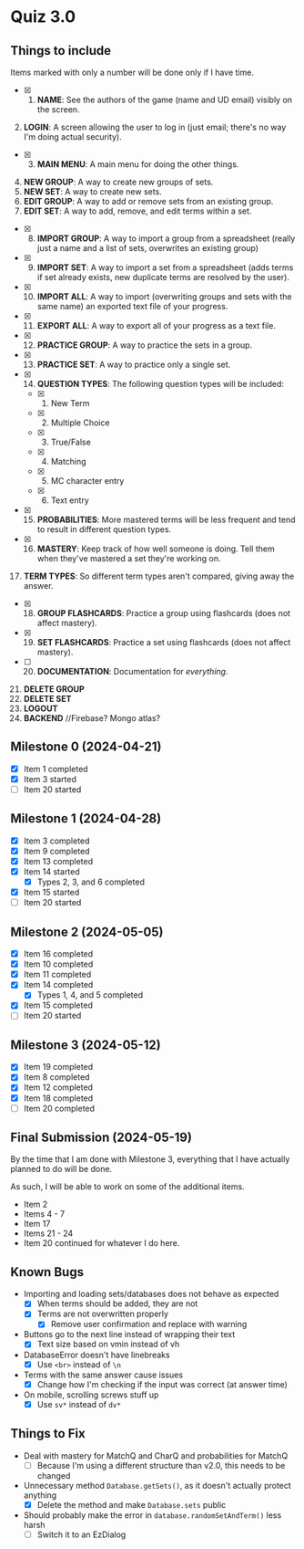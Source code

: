 # Quiz 3.0

## Things to include

Items marked with only a number will be done only if I have time.

-   [x] 1. **NAME**: See the authors of the game (name and UD email) visibly on the screen.

2. **LOGIN**: A screen allowing the user to log in (just email; there's no way I'm doing actual security).

-   [x] 3. **MAIN MENU**: A main menu for doing the other things.

4. **NEW GROUP**: A way to create new groups of sets.
5. **NEW SET**: A way to create new sets.
6. **EDIT GROUP**: A way to add or remove sets from an existing group.
7. **EDIT SET**: A way to add, remove, and edit terms within a set.

-   [x] 8. **IMPORT GROUP**: A way to import a group from a spreadsheet (really just a name and a list of sets, overwrites an existing group)
-   [x] 9. **IMPORT SET**: A way to import a set from a spreadsheet (adds terms if set already exists, new duplicate terms are resolved by the user).
-   [x] 10. **IMPORT ALL**: A way to import (overwriting groups and sets with the same name) an exported text file of your progress.
-   [x] 11. **EXPORT ALL**: A way to export all of your progress as a text file.
-   [x] 12. **PRACTICE GROUP**: A way to practice the sets in a group.
-   [x] 13. **PRACTICE SET**: A way to practice only a single set.
-   [x] 14. **QUESTION TYPES**: The following question types will be included:
    -   [x] 1. New Term
    -   [x] 2. Multiple Choice
    -   [x] 3. True/False
    -   [x] 4. Matching
    -   [x] 5. MC character entry
    -   [x] 6. Text entry
-   [x] 15. **PROBABILITIES**: More mastered terms will be less frequent and tend to result in different question types.
-   [x] 16. **MASTERY**: Keep track of how well someone is doing. Tell them when they've mastered a set they're working on.

17. **TERM TYPES**: So different term types aren't compared, giving away the answer.

-   [x] 18. **GROUP FLASHCARDS**: Practice a group using flashcards (does not affect mastery).
-   [x] 19. **SET FLASHCARDS**: Practice a set using flashcards (does not affect mastery).
-   [ ] 20. **DOCUMENTATION**: Documentation for _everything_.

21. **DELETE GROUP**
22. **DELETE SET**
23. **LOGOUT**
24. **BACKEND** //Firebase? Mongo atlas?

## Milestone 0 (2024-04-21)

-   [x] Item 1 completed
-   [x] Item 3 started
-   [ ] Item 20 started

## Milestone 1 (2024-04-28)

-   [x] Item 3 completed
-   [x] Item 9 completed
-   [x] Item 13 completed
-   [x] Item 14 started
    -   [x] Types 2, 3, and 6 completed
-   [x] Item 15 started
-   [ ] Item 20 started

## Milestone 2 (2024-05-05)

-   [x] Item 16 completed
-   [x] Item 10 completed
-   [x] Item 11 completed
-   [x] Item 14 completed
    -   [x] Types 1, 4, and 5 completed
-   [x] Item 15 completed
-   [ ] Item 20 started

## Milestone 3 (2024-05-12)

-   [x] Item 19 completed
-   [x] Item 8 completed
-   [x] Item 12 completed
-   [x] Item 18 completed
-   [ ] Item 20 completed

## Final Submission (2024-05-19)

By the time that I am done with Milestone 3, everything that I have actually planned to do will be done.

As such, I will be able to work on some of the additional items.

-   Item 2
-   Items 4 - 7
-   Item 17
-   Items 21 - 24
-   Item 20 continued for whatever I do here.

## Known Bugs

-   Importing and loading sets/databases does not behave as expected
    -   [x] When terms should be added, they are not
    -   [x] Terms are not overwritten properly
        -   [x] Remove user confirmation and replace with warning
-   Buttons go to the next line instead of wrapping their text
    -   [x] Text size based on vmin instead of vh
-   DatabaseError doesn't have linebreaks
    -   [x] Use `<br>` instead of `\n`
-   Terms with the same answer cause issues
    -   [x] Change how I'm checking if the input was correct (at answer time)
-   On mobile, scrolling screws stuff up
    -   [x] Use `sv*` instead of `dv*`

## Things to Fix

-   Deal with mastery for MatchQ and CharQ and probabilities for MatchQ
    -   [ ] Because I'm using a different structure than v2.0, this needs to be changed
-   Unnecessary method `Database.getSets()`, as it doesn't actually protect anything
    -   [x] Delete the method and make `Database.sets` public
-   Should probably make the error in `database.randomSetAndTerm()` less harsh
    -   [ ] Switch it to an EzDialog

